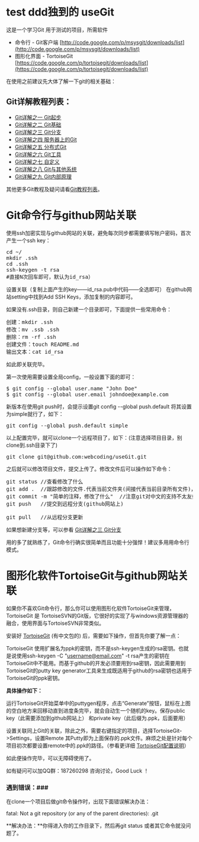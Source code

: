 test  ddd独到的
useGit
======

这是一个学习Git 用于测试的项目，所需软件

- 命令行 - Git客户端 [http://code.google.com/p/msysgit/downloads/list](http://code.google.com/p/msysgit/downloads/list)
- 图形化界面 - TortoiseGit [https://code.google.com/p/tortoisegit/downloads/list](https://code.google.com/p/tortoisegit/downloads/list)

在使用之前建议先大体了解一下git的相关基础：

Git详解教程列表：
---------------
* [Git详解之一 Git起步](http://www.tcreator.info/webSchool/tools/git-1-getstart.html)
* [Git详解之二 Git基础](http://www.tcreator.info/webSchool/tools/git-2-base.html)
* [Git详解之三 Git分支](http://www.tcreator.info/webSchool/tools/git-3-branch.html)
* [Git详解之四 服务器上的Git](http://www.tcreator.info/webSchool/tools/git-4-on-server.html)
* [Git详解之五 分布式Git](http://www.tcreator.info/webSchool/tools/git-5-distributed.html)
* [Git详解之六 Git工具](http://www.tcreator.info/webSchool/tools/git-6-tool.html)
* [Git详解之七 自定义](http://www.tcreator.info/webSchool/tools/git-7-custom.html)
* [Git详解之八 Git与其他系统](http://www.tcreator.info/webSchool/tools/git-8-git-and-other-system.html)
* [Git详解之九 Git内部原理](http://www.tcreator.info/webSchool/tools/git-9-internal-principle.html)


其他更多Git教程及疑问请看[Git教程列表](http://www.tcreator.info/tags.php?/GIT/)。


# Git命令行与github网站关联 


使用ssh加密实现与github网站的关联，避免每次同步都需要填写帐户密码，首次产生一个ssh key：

<pre>
cd ~/
mkdir .ssh
cd .ssh
ssh-keygen -t rsa
#直接N次回车即可，默认为id_rsa）
</pre>

设置关联（复制上面产生的key——id_rsa.pub中代码——全选即可）
在github网站setting中找到Add SSH Keys，添加复制的内容即可。

如果没有.ssh目录，则自己新建一个目录即可，下面提供一些常用命令：
<pre>
创建：mkdir .ssh
修改：mv .ssb .ssh
删除：rm -rf .ssh
创建文件：touch README.md
输出文本：cat id_rsa
</pre>

如此即关联完毕。

第一次使用需要设置全局config，一般设置下面的即可：

<pre>
$ git config --global user.name "John Doe"
$ git config --global user.email johndoe@example.com
</pre>

新版本在使用git push时，会提示设置git config --global push.default 
将其设置为simple就行了，如下：

<pre>
git config --global push.default simple
</pre>

以上配置完毕，就可以clone一个远程项目了，如下：(注意选择项目目录，别clone到.ssh目录下了)

<pre>
git clone git@github.com:webcoding/useGit.git
</pre>

之后就可以修改项目文件，提交上传了。修改文件后可以操作如下命令：

<pre>
git status //查看修改了什么
git add .  //跟踪修改的文件.代表当前文件夹(间接代表当前目录所有文件)，也可以用指定的文件
git commit -m "简单的注释，修改了什么"  //注意git对中文的支持不太友好，暂未提供优化方法
git push   //提交到远程分支(github网站上)

git pull   //从远程分支更新
</pre>

如果想新建分支等，可以参看 [Git详解之三 Git分支](http://www.tcreator.info/webSchool/tools/git-3-branch.html)

用的多了就熟练了，Git命令行确实很简单而且功能十分强悍！建议多用用命令行模式。

# 图形化软件TortoiseGit与github网站关联 

如果你不喜欢Git命令行，那么你可以使用图形化软件TortoiseGit来管理，TortoiseGit 是 TortoiseSVN的Git版，它很好的实现了与windows资源管理器的融合，使用界面与TortoiseSVN非常类似。

安装好 [TortoiseGit](https://code.google.com/p/tortoisegit/downloads/list) (有中文包的) 后，需要如下操作，但首先你要了解一点：

TortoiseGit 使用扩展名为ppk的密钥，而不是ssh-keygen生成的rsa密钥。也就是说使用ssh-keygen -C "username@email.com" -t rsa产生的密钥在TortoiseGit中不能用。而基于github的开发必须要用到rsa密钥，因此需要用到TortoiseGit的putty key generator工具来生成既适用于github的rsa密钥也适用于TortoiseGit的ppk密钥。

**具体操作如下：**

运行TortoiseGit开始菜单中的puttygen程序，点击“Generate”按钮，鼠标在上图的空白地方来回移动直到进度条完毕，就会自动生一个随机的key。保存public key（此需要添加到github网站上） 和private key（此后缀为.ppk，后面要用）

设置关联同上Git的关联，除此之外，需要右键指定的项目，选择TortoiseGit->Settings，设置Remote 其Putty即为上面保存的.ppk文件。麻烦之处是针对每个项目初次都要设置remote中的.ppk的路径。（参看更详细 [TortoiseGit配置说明](http://www.tcreator.info/webSchool/tools/git-TortoiseGit.html)）

如此便操作完毕，可以无障碍使用了。

如有疑问可以加QQ群：187260298 咨询讨论，Good Luck ！

### 遇到错误：###

在clone一个项目后做git命令操作时，出现下面错误解决办法：

fatal: Not a git repository (or any of the parent directories): .git

**解决办法：**你得进入你的工作目录下，然后再git status 或者其它命令就没问题了。




